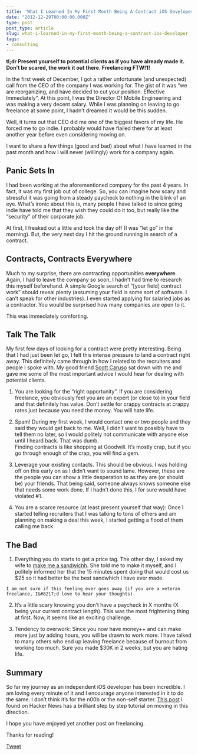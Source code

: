 ```yaml
---
title: 'What I Learned In My First Month Being A Contract iOS Developer'
date: "2012-12-29T00:00:00.000Z"
type: post 
post_type: article
slug: what-i-learned-in-my-first-month-being-a-contract-ios-developer
tags: 
- consulting
---
```

**tl;dr Present yourself to potential clients as if you have already made it. Don&#8217;t be scared, the work it out there. Freelancing FTW!1!**

In the first week of December, I got a rather unfortunate (and unexpected) call from the CEO of the company I was working for. The gist of it was &#8220;we are reorganizing, and have decided to cut your position. Effective Immediately&#8221;. At this point, I was the Director Of Mobile Engineering and was making a very decent salary. While I was planning on leaving to go freelance at some point, I hadn&#8217;t dreamed it would be this sudden.

Well, it turns out that CEO did me one of the biggest favors of my life. He forced me to go indie. I probably would have flailed there for at least another year before even considering moving on.

I want to share a few things (good and bad) about what I have learned in the past month and how I will never (willingly) work for a company again.

## Panic Sets In

I had been working at the aforementioned company for the past 4 years. In fact, it was my first job out of college. So, you can imagine how scary and stressful it was going from a steady paycheck to nothing in the blink of an eye. What&#8217;s ironic about this is, many people I have talked to since going indie have told me that they wish they could do it too, but really like the &#8220;security&#8221; of their corporate job.

At first, I freaked out a little and took the day off (I was &#8220;let go&#8221; in the morning). But, the very next day I hit the ground running in search of a contract.

## Contracts, Contracts Everywhere

Much to my surprise, there are contracting opportunities **everywhere**. Again, I had to leave the company so soon, I hadn&#8217;t had time to research this myself beforehand. A simple Google search of &#8220;[your field] contract work&#8221; should reveal plenty (assuming your field is some sort of software. I can&#8217;t speak for other industries). I even started applying for salaried jobs as a contractor. You would be surprised how many companies are open to it.

This was immediately comforting.

## Talk The Talk

My first few days of looking for a contract were pretty interesting. Being that I had just been let go, I felt this intense pressure to land a contract right away. This definitely came through in how I related to the recruiters and people I spoke with. My good friend [Scott Caruso][1] sat down with me and gave me some of the most important advice I would hear for dealing with potential clients.

  1. You are looking for the &#8220;right opportunity&#8221;. If you are considering freelance, you obviously feel you are an expert (or close to) in your field and that definitely has value. Don&#8217;t settle for crappy contracts at crappy rates just because you need the money. You will hate life.

  2. Spam! During my first week, I would contact one or two people and they said they would get back to me. Well, I didn&#8217;t want to possibly have to tell them no later, so I would politely not communicate with anyone else until I heard back. That was dumb.  
    Finding contracts is like shopping at Goodwill. It&#8217;s mostly crap, but if you go through enough of the crap, you will find a gem.

  3. Leverage your existing contacts. This should be obvious. I was holding off on this early on as I didn&#8217;t want to sound lame. However, these are the people you can show a little desperation to as they are (or should be) your friends. That being said, someone always knows someone else that needs some work done. If I hadn&#8217;t done this, I for sure would have violated #1.

  4. You are a scarce resource (at least present yourself that way): Once I started telling recruiters that I was talking to tons of others and am planning on making a deal this week, I started getting a flood of them calling me back.

## The Bad

  1. Everything you do starts to get a price tag. The other day, I asked my wife to [make me a sandwichh][2]. She told me to make it myself, and I politely informed her that the 15 minutes spent doing that would cost us $25 so it had better be the best sandwhich I have ever made.  
      
    I am not sure if this feeling ever goes away (if you are a veteran freelance, I&#8217;d love to hear your thoughts).

  2. It&#8217;s a little scary knowing you don&#8217;t have a paycheck in X months (X being your current contract length). This was the most frightening thing at first. Now, it seems like an exciting challenge.

  3. Tendency to overwork: Since you now have money++ and can make more just by adding hours, you will be drawn to work more. I have talked to many others who end up leaving freelance because of burnout from working too much. Sure you made $30K in 2 weeks, but you are hating life.

## Summary

So far my journey as an independent iOS developer has been incredible. I am loving every minute of it and I encourage anyone interested in it to do the same. I don&#8217;t think it&#8217;s for the n00b or the non-self starter. [This post][3] I found on Hacker News has a brilliant step by step tutorial on moving in this direction.

I hope you have enjoyed yet another post on freelancing.

Thanks for reading!

<div style="">
  <a href="http://twitter.com/share" class="twitter-share-button" data-count="horizontal" data-text="What I Learned In My First Month Being A Contract iOS Developer" data-url="http://brandontreb.com/what-i-learned-in-my-first-month-being-a-contract-ios-developer"  data-via="brandontreb" data-related="brandontreb:">Tweet</a>
</div>

 [1]: http://twitter.com/slcaruso
 [2]: http://xkcd.com/149/
 [3]: http://www.jamiebegin.com/how-to-become-a-successful-freelance-web-developer-and-not-kill-your-career/